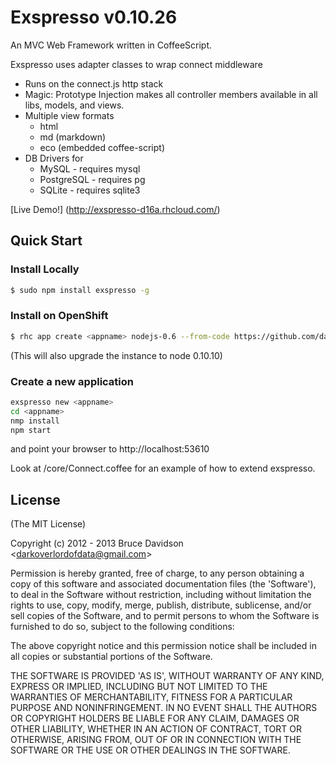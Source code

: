 # Exspresso v0.10.26

An MVC Web Framework written in CoffeeScript.


Exspresso uses adapter classes to wrap connect middleware

  * Runs on the connect.js http stack
  * Magic: Prototype Injection makes all controller members available in all libs, models, and views.
  * Multiple view formats
    * html
    * md (markdown)
    * eco (embedded coffee-script)
  * DB Drivers for
    * MySQL       - requires mysql
    * PostgreSQL  - requires pg
    * SQLite      - requires sqlite3

 [Live Demo!] (<http://exspresso-d16a.rhcloud.com/>)



## Quick Start

### Install Locally

```bash
$ sudo npm install exspresso -g
```

### Install on OpenShift

```bash
$ rhc app create <appname> nodejs-0.6 --from-code https://github.com/darkoverlordofdata/exspresso
```
(This will also upgrade the instance to node 0.10.10)


### Create a new application

```bash
exspresso new <appname>
cd <appname>
nmp install
npm start
```
and point your browser to http://localhost:53610

Look at <appname>/core/<Appname>Connect.coffee for an example
of how to extend exspresso.

## License

(The MIT License)

Copyright (c) 2012 - 2013 Bruce Davidson &lt;darkoverlordofdata@gmail.com&gt;

Permission is hereby granted, free of charge, to any person obtaining
a copy of this software and associated documentation files (the
'Software'), to deal in the Software without restriction, including
without limitation the rights to use, copy, modify, merge, publish,
distribute, sublicense, and/or sell copies of the Software, and to
permit persons to whom the Software is furnished to do so, subject to
the following conditions:

The above copyright notice and this permission notice shall be
included in all copies or substantial portions of the Software.

THE SOFTWARE IS PROVIDED 'AS IS', WITHOUT WARRANTY OF ANY KIND,
EXPRESS OR IMPLIED, INCLUDING BUT NOT LIMITED TO THE WARRANTIES OF
MERCHANTABILITY, FITNESS FOR A PARTICULAR PURPOSE AND NONINFRINGEMENT.
IN NO EVENT SHALL THE AUTHORS OR COPYRIGHT HOLDERS BE LIABLE FOR ANY
CLAIM, DAMAGES OR OTHER LIABILITY, WHETHER IN AN ACTION OF CONTRACT,
TORT OR OTHERWISE, ARISING FROM, OUT OF OR IN CONNECTION WITH THE
SOFTWARE OR THE USE OR OTHER DEALINGS IN THE SOFTWARE.
